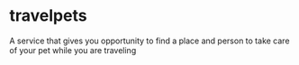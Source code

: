 # travelpets
A service that gives you opportunity to find a place and person to take care of your pet while you are traveling
